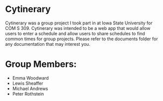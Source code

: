 # Cytinerary

Cytinerary was a group project I took part in at Iowa State University for COM S 309.
Cytinerary was intended to be a web app that would allow users to enter a schedule and allow users to share schedules to find common times for group projects.
Please refer to the documents folder for any documentation that may interest you.

# Group Members:
* Emma Woodward
* Lewis Sheaffer  
* Michael Andrews
* Peter Rothstein
